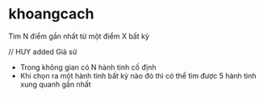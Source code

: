 # khoangcach
Tìm N điểm gần nhất từ một điểm X bất kỳ

// HUY added
Giả sử 
- Trong không gian có N hành tinh cố định
- Khi chọn ra một hành tinh bất kỳ nào đó thì có thể tìm được 5 hành tinh xung quanh gần nhất
